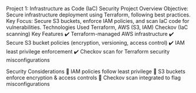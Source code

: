 Project 1: Infrastructure as Code (IaC) Security
Project Overview
Objective: Secure infrastructure deployment using Terraform, following best practices.
Key Focus: Secure S3 buckets, enforce IAM policies, and scan IaC code for vulnerabilities.
Technologies Used
Terraform, AWS (S3, IAM)
Checkov (IaC scanning)
Key Features
✔️ Terraform-managed AWS infrastructure
✔️ Secure S3 bucket policies (encryption, versioning, access control)
✔️ IAM least privilege enforcement
✔️ Checkov scan for Terraform security misconfigurations

Security Considerations
🔹 IAM policies follow least privilege
🔹 S3 buckets enforce encryption & access controls
🔹 Checkov scan integrated to flag misconfigurations
